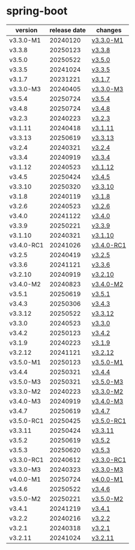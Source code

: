 # spring-boot	


|version|release date|changes|
|---|---|---|
|v3.3.0-M1|20240120|[v3.3.0-M1](./v3.3.0-M1-20240120.md)|
|v3.3.8|20250123|[v3.3.8](./v3.3.8-20250123.md)|
|v3.5.0|20250522|[v3.5.0](./v3.5.0-20250522.md)|
|v3.3.5|20241024|[v3.3.5](./v3.3.5-20241024.md)|
|v3.1.7|20231221|[v3.1.7](./v3.1.7-20231221.md)|
|v3.3.0-M3|20240405|[v3.3.0-M3](./v3.3.0-M3-20240405.md)|
|v3.5.4|20250724|[v3.5.4](./v3.5.4-20250724.md)|
|v3.4.8|20250724|[v3.4.8](./v3.4.8-20250724.md)|
|v3.2.3|20240223|[v3.2.3](./v3.2.3-20240223.md)|
|v3.1.11|20240418|[v3.1.11](./v3.1.11-20240418.md)|
|v3.3.13|20250619|[v3.3.13](./v3.3.13-20250619.md)|
|v3.2.4|20240321|[v3.2.4](./v3.2.4-20240321.md)|
|v3.3.4|20240919|[v3.3.4](./v3.3.4-20240919.md)|
|v3.1.12|20240523|[v3.1.12](./v3.1.12-20240523.md)|
|v3.4.5|20250424|[v3.4.5](./v3.4.5-20250424.md)|
|v3.3.10|20250320|[v3.3.10](./v3.3.10-20250320.md)|
|v3.1.8|20240119|[v3.1.8](./v3.1.8-20240119.md)|
|v3.2.6|20240523|[v3.2.6](./v3.2.6-20240523.md)|
|v3.4.0|20241122|[v3.4.0](./v3.4.0-20241122.md)|
|v3.3.9|20250221|[v3.3.9](./v3.3.9-20250221.md)|
|v3.1.10|20240321|[v3.1.10](./v3.1.10-20240321.md)|
|v3.4.0-RC1|20241026|[v3.4.0-RC1](./v3.4.0-RC1-20241026.md)|
|v3.2.5|20240419|[v3.2.5](./v3.2.5-20240419.md)|
|v3.3.6|20241121|[v3.3.6](./v3.3.6-20241121.md)|
|v3.2.10|20240919|[v3.2.10](./v3.2.10-20240919.md)|
|v3.4.0-M2|20240823|[v3.4.0-M2](./v3.4.0-M2-20240823.md)|
|v3.5.1|20250619|[v3.5.1](./v3.5.1-20250619.md)|
|v3.4.3|20250306|[v3.4.3](./v3.4.3-20250306.md)|
|v3.3.12|20250522|[v3.3.12](./v3.3.12-20250522.md)|
|v3.3.0|20240523|[v3.3.0](./v3.3.0-20240523.md)|
|v3.4.2|20250123|[v3.4.2](./v3.4.2-20250123.md)|
|v3.1.9|20240223|[v3.1.9](./v3.1.9-20240223.md)|
|v3.2.12|20241121|[v3.2.12](./v3.2.12-20241121.md)|
|v3.5.0-M1|20250123|[v3.5.0-M1](./v3.5.0-M1-20250123.md)|
|v3.4.4|20250321|[v3.4.4](./v3.4.4-20250321.md)|
|v3.5.0-M3|20250321|[v3.5.0-M3](./v3.5.0-M3-20250321.md)|
|v3.3.0-M2|20240223|[v3.3.0-M2](./v3.3.0-M2-20240223.md)|
|v3.4.0-M3|20240919|[v3.4.0-M3](./v3.4.0-M3-20240919.md)|
|v3.4.7|20250619|[v3.4.7](./v3.4.7-20250619.md)|
|v3.5.0-RC1|20250425|[v3.5.0-RC1](./v3.5.0-RC1-20250425.md)|
|v3.3.11|20250424|[v3.3.11](./v3.3.11-20250424.md)|
|v3.5.2|20250619|[v3.5.2](./v3.5.2-20250619.md)|
|v3.5.3|20250620|[v3.5.3](./v3.5.3-20250620.md)|
|v3.3.0-RC1|20240612|[v3.3.0-RC1](./v3.3.0-RC1-20240612.md)|
|v3.3.0-M3|20240323|[v3.3.0-M3](./v3.3.0-M3-20240323.md)|
|v4.0.0-M1|20250724|[v4.0.0-M1](./v4.0.0-M1-20250724.md)|
|v3.4.6|20250522|[v3.4.6](./v3.4.6-20250522.md)|
|v3.5.0-M2|20250221|[v3.5.0-M2](./v3.5.0-M2-20250221.md)|
|v3.4.1|20241219|[v3.4.1](./v3.4.1-20241219.md)|
|v3.2.2|20240216|[v3.2.2](./v3.2.2-20240216.md)|
|v3.2.1|20240318|[v3.2.1](./v3.2.1-20240318.md)|
|v3.2.11|20241024|[v3.2.11](./v3.2.11-20241024.md)|

